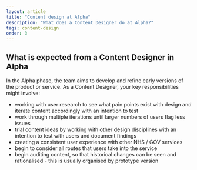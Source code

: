 ```yaml
---
layout: article
title: "Content design at Alpha"
description: "What does a Content Designer do at Alpha?"
tags: content-design
order: 3
---
```


## What is expected from a Content Designer in Alpha

In the Alpha phase, the team aims to develop and refine early versions of the product or service. As a Content Designer, your key responsibilities might involve:

- working with user research to see what pain points exist with design and iterate content accordingly with an intention to test
- work through multiple iterations until larger numbers of users flag less issues
- trial content ideas by working with other design disciplines with an intention to test with users and document findings
- creating a consistent user experience with other NHS / GOV services
- begin to consider all routes that users take into the service
- begin auditing content, so that historical changes can be seen and rationalised - this is usually organised by prototype version